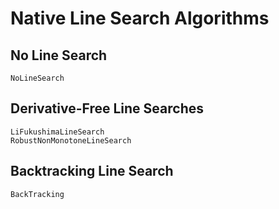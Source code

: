 # Native Line Search Algorithms

## No Line Search

```@docs
NoLineSearch
```

## Derivative-Free Line Searches

```@docs
LiFukushimaLineSearch
RobustNonMonotoneLineSearch
```

## Backtracking Line Search

```@docs
BackTracking
```
